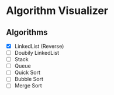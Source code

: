 # Algorithm Visualizer

## Algorithms

- [x] LinkedList (Reverse)
- [ ] Doubily LinkedList
- [ ] Stack
- [ ] Queue
- [ ] Quick Sort
- [ ] Bubble Sort
- [ ] Merge Sort
